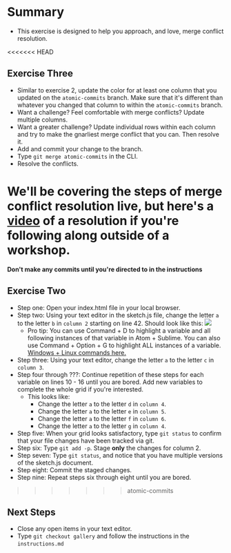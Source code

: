 # Summary
- This exercise is designed to help you approach, and love, merge conflict resolution.

<<<<<<< HEAD
## Exercise Three
- Similar to exercise 2, update the color for at least one column that you updated on the `atomic-commits` branch. Make sure that it's different than whatever you changed that column to within the `atomic-commits` branch.
- Want a challenge? Feel comfortable with merge conflicts? Update multiple columns.
- Want a greater challenge? Update individual rows within each column and try to make the gnarliest merge conflict that you can. Then resolve it.
- Add and commit your change to the branch.
- Type `git merge atomic-commits` in the CLI.
- Resolve the conflicts.

We'll be covering the steps of merge conflict resolution live, but here's a [video](https://www.youtube.com/watch?v=TMTDFMwU3sU&list=PLg7s6cbtAD16Pgp6WIVfX4VsGI-xyWkMz&index=11) of a resolution if you're following along outside of a workshop.
=======
**Don't make any commits until you're directed to in the instructions**

## Exercise Two
- Step one: Open your index.html file in your local browser.
- Step two: Using your text editor in the sketch.js file, change the letter `a` to the letter `b` in `column 2` starting on line 42. Should look like this:
  ![ ](./step1.png)
  - Pro tip: You can use Command + D to highlight a variable and all following instances of that variable in Atom + Sublime. You can also use Command + Option + G to highlight ALL instances of a variable. [Windows + Linux commands here.](https://www.sublimetext.com/docs/2/multiple_selection_with_the_keyboard.html)
- Step three: Using your text editor, change the letter `a` to the letter `c` in `column 3`.
- Step four through ???: Continue repetition of these steps for each variable on lines 10 - 16 until you are bored. Add new variables to complete the whole grid if you're interested.
  - This looks like:
    - Change the letter `a` to the letter `d` in `column 4`.
    - Change the letter `a` to the letter `e` in `column 5`.
    - Change the letter `a` to the letter `f` in `column 6`.
    - Change the letter `a` to the letter `g` in `column 4`.
- Step five: When your grid looks satisfactory, type `git status` to confirm that your file changes have been tracked via git.
- Step six: Type `git add -p`. Stage **only** the changes for column 2.
- Step seven: Type `git status`, and notice that you have multiple versions of the sketch.js document.
- Step eight: Commit the staged changes.
- Step nine: Repeat steps six through eight until you are bored.
>>>>>>> atomic-commits

## Next Steps
- Close any open items in your text editor.
- Type `git checkout gallery` and follow the instructions in the `instructions.md`
